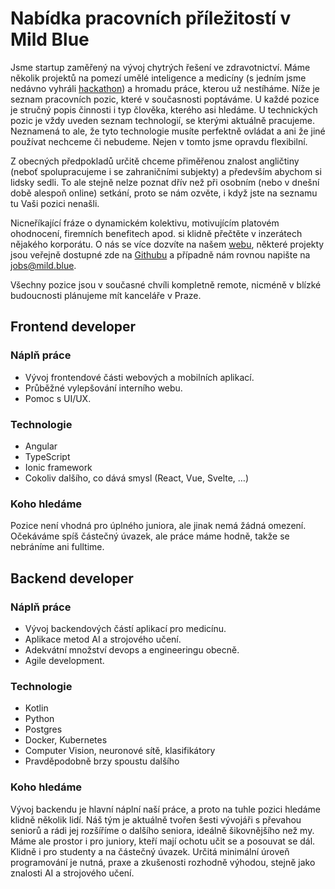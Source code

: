 # Nabídka pracovních příležitostí v Mild Blue

Jsme startup zaměřený na vývoj chytrých řešení ve zdravotnictví. Máme několik projektů na pomezí umělé inteligence a
medicíny (s jedním jsme nedávno
vyhráli [hackathon](https://www.seznamzpravy.cz/clanek/uz-zadni-heparinovi-vrazi-vyvojari-dali-kalkulacku-leku-do-mobilu-130797))
a hromadu práce, kterou už nestíháme. Níže je seznam pracovních pozic, které v současnosti poptáváme. U každé pozice je
stručný popis činnosti i typ člověka, kterého asi hledáme. U technických pozic je vždy uveden seznam technologií, se
kterými aktuálně pracujeme. Neznamená to ale, že tyto technologie musíte perfektně ovládat a ani že jiné používat
nechceme či nebudeme. Nejen v tomto jsme opravdu flexibilní.

Z obecných předpokladů určitě chceme přiměřenou znalost angličtiny (neboť spolupracujeme i se zahraničními subjekty)
a především abychom si lidsky sedli. To ale stejně nelze poznat dřív než při osobním (nebo v dnešní době alespoň online)
setkání, proto se nám ozvěte, i když jste na seznamu tu Vaši pozici nenašli.

Nicneříkající fráze o dynamickém kolektivu, motivujícím platovém ohodnocení, firemních benefitech apod. si klidně
přečtěte v inzerátech nějakého korporátu. O nás se více dozvíte na našem [webu](https://mild.blue), některé projekty
jsou veřejně dostupné zde na [Githubu](https://github.com/mild-blue) a případně nám rovnou napište
na [jobs@mild.blue](mailto:jobs@mild.blue).

Všechny pozice jsou v současné chvíli kompletně remote, nicméně v blízké budoucnosti plánujeme mít kanceláře v Praze.

## Frontend developer

### Náplň práce

* Vývoj frontendové části webových a mobilních aplikací.
* Průběžné vylepšování interního webu.
* Pomoc s UI/UX.

### Technologie

* Angular
* TypeScript
* Ionic framework
* Cokoliv dalšího, co dává smysl (React, Vue, Svelte, …)

### Koho hledáme

Pozice není vhodná pro úplného juniora, ale jinak nemá žádná omezení. Očekáváme spíš částečný úvazek, ale práce máme
hodně, takže se nebráníme ani fulltime.

## Backend developer

### Náplň práce

* Vývoj backendových částí aplikací pro medicínu.
* Aplikace metod AI a strojového učení.
* Adekvátní množství devops a engineeringu obecně.
* Agile development.

### Technologie

* Kotlin
* Python
* Postgres
* Docker, Kubernetes
* Computer Vision, neuronové sítě, klasifikátory
* Pravděpodobně brzy spoustu dalšího

### Koho hledáme

Vývoj backendu je hlavní náplní naší práce, a proto na tuhle pozici hledáme klidně několik lidí. Náš tým je aktuálně
tvořen šesti vývojáři s převahou seniorů a rádi jej rozšíříme o dalšího seniora, ideálně šikovnějšího než my. Máme ale
prostor i pro juniory, kteří mají ochotu učit se a posouvat se dál. Klidně i pro studenty a na částečný úvazek. Určitá
minimální úroveň programování je nutná, praxe a zkušenosti rozhodně výhodou, stejně jako znalosti AI a strojového učení.

